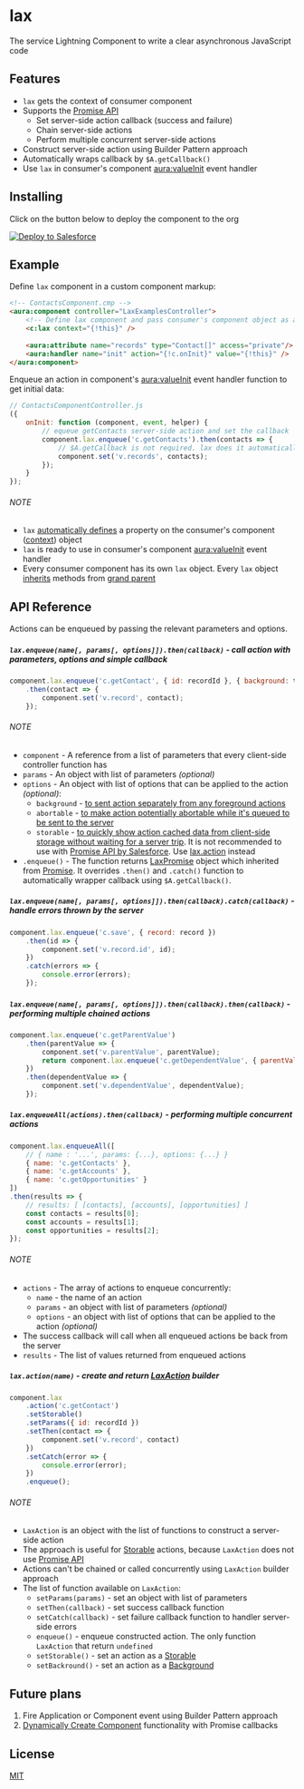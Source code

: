 # lax

The service Lightning Component to write a clear asynchronous JavaScript code

## Features

- `lax` gets the context of consumer component
- Supports the [Promise API](https://developer.mozilla.org/en-US/docs/Web/JavaScript/Reference/Global_Objects/Promise)
    - Set server-side action callback (success and failure)
    - Chain server-side actions
    - Perform multiple concurrent server-side actions
- Construct server-side action using Builder Pattern approach
- Automatically wraps callback by `$A.getCallback()`
- Use `lax` in consumer's component [aura:valueInit](https://developer.salesforce.com/docs/atlas.en-us.lightning.meta/lightning/ref_aura_valueInit.htm) event handler

## Installing

Click on the button below to deploy the component to the org

[![Deploy to Salesforce](https://raw.githubusercontent.com/afawcett/githubsfdeploy/master/src/main/webapp/resources/img/deploy.png)](https://githubsfdeploy.herokuapp.com/app/githubdeploy/ruslan-kurchenko/sfdc-lax)

## Example

Define `lax` component in a custom component markup:
```html
<!-- ContactsComponent.cmp -->
<aura:component controller="LaxExamplesController">
    <!-- Define lax component and pass consumer's component object as a context attribute (required) -->
    <c:lax context="{!this}" />
    
    <aura:attribute name="records" type="Contact[]" access="private"/>
    <aura:handler name="init" action="{!c.onInit}" value="{!this}" />
</aura:component>
```
Enqueue an action in component's [aura:valueInit](https://developer.salesforce.com/docs/atlas.en-us.lightning.meta/lightning/ref_aura_valueInit.htm) event handler function to get initial data:
```JavaScript
// ContactsComponentController.js
({
    onInit: function (component, event, helper) {
        // equeue getContacts server-side action and set the callback
        component.lax.enqueue('c.getContacts').then(contacts => {
            // $A.getCallback is not required. lax does it automatically
            component.set('v.records', contacts);
        });
    }
});
```
###### NOTE
- `lax` [automatically defines](https://github.com/ruslan-kurchenko/sfdc-lax/blob/master/src/aura/lax/laxHelper.js#L57) a property on the consumer's component ([context](https://github.com/ruslan-kurchenko/sfdc-lax/blob/master/src/aura/lax/laxHelper.js#L35)) object
- `lax` is ready to use in consumer's component [aura:valueInit](https://developer.salesforce.com/docs/atlas.en-us.lightning.meta/lightning/ref_aura_valueInit.htm) event handler
- Every consumer component has its own `lax` object. Every `lax` object [inherits](https://github.com/ruslan-kurchenko/sfdc-lax/blob/master/src/aura/lax/laxHelper.js#L47) methods from [grand parent](https://github.com/ruslan-kurchenko/sfdc-lax/blob/master/src/aura/lax/laxHelper.js#L205)

## API Reference

Actions can be enqueued by passing the relevant parameters and options.

##### `lax.enqueue(name[, params[, options]]).then(callback)` - call action with parameters, options and simple callback
```javascript
component.lax.enqueue('c.getContact', { id: recordId }, { background: true })
    .then(contact => {
        component.set('v.record', contact);
    });
```

###### NOTE
- `component` - A reference from a list of parameters that every client-side controller function has
- `params` - An object with list of parameters _(optional)_
- `options` - An object with list of options that can be applied to the action _(optional)_:
    - `background` - [to sent action separately from any foreground actions](https://developer.salesforce.com/docs/atlas.en-us.lightning.meta/lightning/controllers_server_background_actions.htm)
    - `abortable` - [to make action potentially abortable while it's queued to be sent to the server](https://developer.salesforce.com/docs/atlas.en-us.lightning.meta/lightning/controllers_server_abortable_actions.htm)
    - `storable` - [to quickly show action cached data from client-side storage without waiting for a server trip](https://developer.salesforce.com/docs/atlas.en-us.lightning.meta/lightning/controllers_server_storable_actions.htm). 
    It is not recommended to use with [Promise API by Salesforce](https://developer.salesforce.com/docs/atlas.en-us.lightning.meta/lightning/js_promises.htm). Use [lax.action](https://github.com/ruslan-kurchenko/sfdc-lax/blob/master/README.md#laxactionname---create-and-return-laxaction-builder) instead
- `.enqueue()` - The function returns [LaxPromise](https://github.com/ruslan-kurchenko/sfdc-lax/blob/master/src/aura/lax/laxHelper.js#L106) object which inherited from [Promise](https://developer.mozilla.org/en-US/docs/Web/JavaScript/Reference/Global_Objects/Promise). It overrides `.then()` and `.catch()` function to automatically wrapper callback using `$A.getCallback()`.

##### `lax.enqueue(name[, params[, options]]).then(callback).catch(callback)` - handle errors thrown by the server
```javascript
component.lax.enqueue('c.save', { record: record })
    .then(id => {
        component.set('v.record.id', id);
    })
    .catch(errors => {
        console.error(errors);
    });
```

##### `lax.enqueue(name[, params[, options]]).then(callback).then(callback)` - performing multiple _chained_ actions
```javascript
component.lax.enqueue('c.getParentValue')
    .then(parentValue => {
        component.set('v.parentValue', parentValue);
        return component.lax.enqueue('c.getDependentValue', { parentValue: parentValue });
    })
    .then(dependentValue => {
        component.set('v.dependentValue', dependentValue);
    });
```

##### `lax.enqueueAll(actions).then(callback)` - performing multiple _concurrent_ actions
```javascript
component.lax.enqueueAll([
    // { name : '...', params: {...}, options: {...} }
    { name: 'c.getContacts' }, 
    { name: 'c.getAccounts' },
    { name: 'c.getOpportunities' }
])
.then(results => {
    // results: [ [contacts], [accounts], [opportunities] ]
    const contacts = results[0];
    const accounts = results[1];
    const opportunities = results[2];
});
```

###### NOTE
- `actions` - The array of actions to enqueue concurrently:
    - `name` - the name of an action
    - `params` - an object with list of parameters _(optional)_
    - `options` - an object with list of options that can be applied to the action _(optional)_
- The success callback will call when all enqueued actions be back from the server
- `results` - The list of values returned from enqueued actions 

##### `lax.action(name)` - create and return [LaxAction](https://github.com/ruslan-kurchenko/sfdc-lax/blob/master/src/aura/lax/laxHelper.js#L141) builder
```javascript
component.lax
    .action('c.getContact')
    .setStorable()
    .setParams({ id: recordId })
    .setThen(contact => {
        component.set('v.record', contact)
    })
    .setCatch(error => {
        console.error(error);
    })
    .enqueue();
```

###### NOTE
- `LaxAction` is an object with the list of functions to construct a server-side action
- The approach is useful for [Storable](https://developer.salesforce.com/docs/atlas.en-us.lightning.meta/lightning/controllers_server_storable_actions.htm) actions, because `LaxAction` does not use [Promise API](https://developer.mozilla.org/en-US/docs/Web/JavaScript/Reference/Global_Objects/Promise)
- Actions can't be chained or called concurrently using `LaxAction` builder approach
- The list of function available on `LaxAction`:
    - `setParams(params)` - set an object with list of parameters
    - `setThen(callback)` - set success callback function
    - `setCatch(callback)` - set failure callback function to handler server-side errors
    - `enqueue()` - enqueue constructed action. The only function `LaxAction` that return `undefined`
    - `setStorable()` - set an action as a [Storable](https://developer.salesforce.com/docs/atlas.en-us.lightning.meta/lightning/controllers_server_storable_actions.htm)
    - `setBackround()` - set an action as a [Background](https://developer.salesforce.com/docs/atlas.en-us.lightning.meta/lightning/controllers_server_background_actions.htm)

## Future plans

1. Fire Application or Component event using Builder Pattern approach
2. [Dynamically Create Component](https://developer.salesforce.com/docs/atlas.en-us.lightning.meta/lightning/js_cb_dynamic_cmp_async.htm) functionality with Promise callbacks

## License

[MIT](https://github.com/ruslan-kurchenko/sfdc-lax/blob/master/LICENSE)

